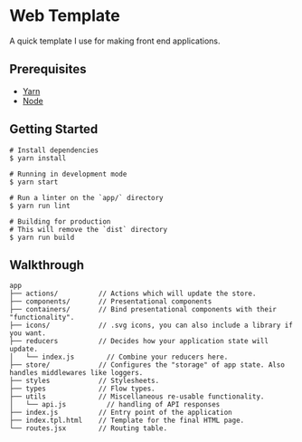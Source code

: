 # Web Template

A quick template I use for making front end applications.

## Prerequisites

- [Yarn](https://yarnpkg.com/en/docs/install)
- [Node](https://nodejs.org/en/download/)

## Getting Started

```
# Install dependencies
$ yarn install

# Running in development mode
$ yarn start

# Run a linter on the `app/` directory
$ yarn run lint

# Building for production
# This will remove the `dist` directory
$ yarn run build
```

## Walkthrough

```
app
├── actions/          // Actions which will update the store.
├── components/       // Presentational components
├── containers/       // Bind presentational components with their "functionality".
├── icons/            // .svg icons, you can also include a library if you want.
├── reducers          // Decides how your application state will update.
│   └── index.js        // Combine your reducers here.
├── store/            // Configures the "storage" of app state. Also handles middlewares like loggers.
├── styles            // Stylesheets.
├── types             // Flow types.
├── utils             // Miscellaneous re-usable functionality.
│   └── api.js          // handling of API responses
├── index.js          // Entry point of the application
├── index.tpl.html    // Template for the final HTML page.
└── routes.jsx        // Routing table.
```
